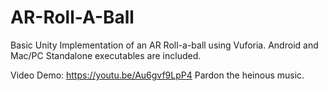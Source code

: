 # AR-Roll-A-Ball
Basic Unity Implementation of an AR Roll-a-ball using Vuforia. Android and Mac/PC Standalone executables are included. 

Video Demo: https://youtu.be/Au6gvf9LpP4 Pardon the heinous music. 

